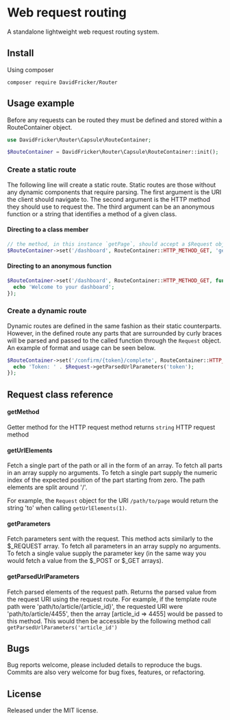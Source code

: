 # Web request routing
A standalone lightweight web request routing system. 

## Install
Using composer

`composer require DavidFricker/Router`

## Usage example 
Before any requests can be routed they must be defined and stored within a RouteContainer object.
```PHP
use DavidFricker\Router\Capsule\RouteContainer;

$RouteContainer = DavidFricker\Router\Capsule\RouteContainer::init();
```

### Create a static route
The following line will create a static route. Static routes are those without any dynamic components that require parsing. 
The first argument is the URI the client should navigate to. The second argument is the HTTP method they should use to request the. The third argument can be an anonymous function or a string that identifies a method of a given class.

#### Directing to a class member
```PHP
// the method, in this instance `getPage`, should accept a $Request object as its single parameter
$RouteContainer->set('/dashboard', RouteContainer::HTTP_METHOD_GET, 'getPage@Namespace\Vendor\Package\Controller\Dashboard');
```

#### Directing to an anonymous function
```PHP
$RouteContainer->set('/dashboard', RouteContainer::HTTP_METHOD_GET, function($Request){
  echo 'Welcome to your dashboard';
});
```

### Create a dynamic route
Dynamic routes are defined in the same fashion as their static counterparts. However, in the defined route any parts that are surrounded by curly braces will be parsed and passed to the called function through the `Request` object. An example of format and usage can be seen below. 

```PHP
$RouteContainer->set('/confirm/{token}/complete', RouteContainer::HTTP_METHOD_GET, function($Request){
  echo 'Token: ' . $Request->getParsedUrlParameters('token');
});
```

## Request class reference

#### getMethod
Getter method for the HTTP request method
returns `string` HTTP request method 

#### getUrlElements
Fetch a single part of the path or all in the form of an array. To fetch all parts in an array supply no arguments. To fetch a single part supply the numeric index of the expected position of the part starting from zero. The path elements are split around '/'.

For example, the `Request` object for the URI `/path/to/page` would return the string 'to' when calling `getUrlElements(1)`.

#### getParameters
Fetch parameters sent with the request. This method acts similarly to the $_REQUEST array. 
To fetch all parameters in an array supply no arguments. To fetch a single value supply the parameter key (in the same way you would fetch a value from the $_POST or $_GET arrays).

#### getParsedUrlParameters
Fetch parsed elements of the request path. Returns the parsed value from the request URI using the request route.
For example, if the template route path were 'path/to/article/{article_id}', the requested URI were 'path/to/article/4455', then the array [article_id => 4455] would be passed to this method. This would then be accessible by the following method call `getParsedUrlParameters('article_id')`

## Bugs
Bug reports welcome, please included details to reproduce the bugs. Commits are also very welcome for bug fixes, features, or refactoring. 

## License
Released under the MIT license.
